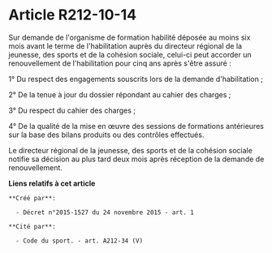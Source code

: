 # Article R212-10-14

Sur demande de l'organisme de formation habilité déposée au moins six mois avant le terme de l'habilitation auprès du
directeur régional de la jeunesse, des sports et de la cohésion sociale, celui-ci peut accorder un renouvellement de
l'habilitation pour cinq ans après s'être assuré : 

1° Du respect des engagements souscrits lors de la demande d'habilitation ; 

2° De la tenue à jour du dossier répondant au cahier des charges ; 

3° Du respect du cahier des charges ; 

4° De la qualité de la mise en œuvre des sessions de formations antérieures sur la base des bilans produits ou des contrôles
effectués. 

Le directeur régional de la jeunesse, des sports et de la cohésion sociale notifie sa décision au plus tard deux mois après
réception de la demande de renouvellement.

**Liens relatifs à cet article**

	**Créé par**:

	  - Décret n°2015-1527 du 24 novembre 2015 - art. 1

	**Cité par**:

	  - Code du sport. - art. A212-34 (V)
